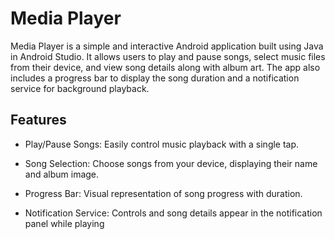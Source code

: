 # Media Player

Media Player is a simple and interactive Android application built using Java in Android Studio. It allows users to play and pause songs, select music files from their device, and view song details along with album art. The app also includes a progress bar to display the song duration and a notification service for background playback.

## Features

- Play/Pause Songs: Easily control music playback with a single tap.

- Song Selection: Choose songs from your device, displaying their name and album image.

- Progress Bar: Visual representation of song progress with duration.

- Notification Service: Controls and song details appear in the notification panel while playing
